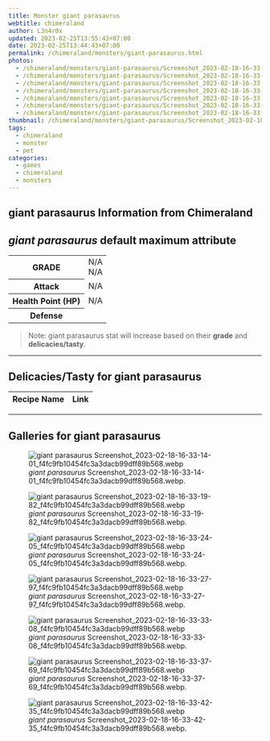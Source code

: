 ```yaml
---
title: Monster giant parasaurus
webtitle: chimeraland
author: L3n4r0x
updated: 2023-02-25T13:55:43+07:00
date: 2023-02-25T13:44:43+07:00
permalink: /chimeraland/monsters/giant-parasaurus.html
photos:
  - /chimeraland/monsters/giant-parasaurus/Screenshot_2023-02-18-16-33-14-01_f4fc9fb10454fc3a3dacb99dff89b568.webp
  - /chimeraland/monsters/giant-parasaurus/Screenshot_2023-02-18-16-33-19-82_f4fc9fb10454fc3a3dacb99dff89b568.webp
  - /chimeraland/monsters/giant-parasaurus/Screenshot_2023-02-18-16-33-24-05_f4fc9fb10454fc3a3dacb99dff89b568.webp
  - /chimeraland/monsters/giant-parasaurus/Screenshot_2023-02-18-16-33-27-97_f4fc9fb10454fc3a3dacb99dff89b568.webp
  - /chimeraland/monsters/giant-parasaurus/Screenshot_2023-02-18-16-33-33-08_f4fc9fb10454fc3a3dacb99dff89b568.webp
  - /chimeraland/monsters/giant-parasaurus/Screenshot_2023-02-18-16-33-37-69_f4fc9fb10454fc3a3dacb99dff89b568.webp
  - /chimeraland/monsters/giant-parasaurus/Screenshot_2023-02-18-16-33-42-35_f4fc9fb10454fc3a3dacb99dff89b568.webp
thumbnail: /chimeraland/monsters/giant-parasaurus/Screenshot_2023-02-18-16-33-14-01_f4fc9fb10454fc3a3dacb99dff89b568.webp
tags:
  - chimeraland
  - monster
  - pet
categories:
  - games
  - chimeraland
  - monsters
---
```


<link
  rel="stylesheet"
  href="https://rawcdn.githack.com/dimaslanjaka/Web-Manajemen/870a349/css/bootstrap-5-3-0-alpha3-wrapper.css"
/>
<section id="bootstrap-wrapper">
  <div data-bs-theme="dark">
    <h2>giant parasaurus Information from Chimeraland</h2>
    <h2 id="attribute"><i>giant parasaurus</i> default maximum attribute</h2>
    <div class="row">
      <div class="col mb-2">
        <div class="card">
          <div class="card-body">
            <table>
              <tr>
                <th>GRADE</th>
                <td>N/A <br />N/A</td>
              </tr>
              <tr>
                <th>Attack</th>
                <td>N/A</td>
              </tr>
              <tr>
                <th>Health Point (HP)</th>
                <td>N/A</td>
              </tr>
              <tr>
                <th>Defense</th>
                <td></td>
              </tr>
            </table>
          </div>
        </div>
      </div>
    </div>
    <blockquote class="bd-callout bd-callout-warning">
      Note: giant parasaurus stat will increase based on their <b>grade</b> and
      <b>delicacies/tasty</b>.
    </blockquote>
    <hr />
    <h2 id="delicacies">Delicacies/Tasty for giant parasaurus</h2>
    <div class="card">
      <div class="card-body">
        <div class="table-responsive">
          <table class="table table-striped">
            <thead>
              <tr>
                <th>Recipe Name</th>
                <th>Link</th>
              </tr>
            </thead>
            <tbody></tbody>
          </table>
        </div>
      </div>
    </div>
    <hr />
    <div id="gallery">
      <h2>Galleries for giant parasaurus</h2>
      <div class="row">
        <div class="col-lg-6 col-12">
          <figure>
            <img
              src="https://www.webmanajemen.com/chimeraland/monsters/giant-parasaurus/Screenshot_2023-02-18-16-33-14-01_f4fc9fb10454fc3a3dacb99dff89b568.webp"
              alt="giant parasaurus Screenshot_2023-02-18-16-33-14-01_f4fc9fb10454fc3a3dacb99dff89b568.webp"
            />
            <figcaption style="word-wrap: break-word">
              <i>giant parasaurus</i>
              Screenshot_2023-02-18-16-33-14-01_f4fc9fb10454fc3a3dacb99dff89b568.webp.
            </figcaption>
          </figure>
        </div>
        <div class="col-lg-6 col-12">
          <figure>
            <img
              src="https://www.webmanajemen.com/chimeraland/monsters/giant-parasaurus/Screenshot_2023-02-18-16-33-19-82_f4fc9fb10454fc3a3dacb99dff89b568.webp"
              alt="giant parasaurus Screenshot_2023-02-18-16-33-19-82_f4fc9fb10454fc3a3dacb99dff89b568.webp"
            />
            <figcaption style="word-wrap: break-word">
              <i>giant parasaurus</i>
              Screenshot_2023-02-18-16-33-19-82_f4fc9fb10454fc3a3dacb99dff89b568.webp.
            </figcaption>
          </figure>
        </div>
        <div class="col-lg-6 col-12">
          <figure>
            <img
              src="https://www.webmanajemen.com/chimeraland/monsters/giant-parasaurus/Screenshot_2023-02-18-16-33-24-05_f4fc9fb10454fc3a3dacb99dff89b568.webp"
              alt="giant parasaurus Screenshot_2023-02-18-16-33-24-05_f4fc9fb10454fc3a3dacb99dff89b568.webp"
            />
            <figcaption style="word-wrap: break-word">
              <i>giant parasaurus</i>
              Screenshot_2023-02-18-16-33-24-05_f4fc9fb10454fc3a3dacb99dff89b568.webp.
            </figcaption>
          </figure>
        </div>
        <div class="col-lg-6 col-12">
          <figure>
            <img
              src="https://www.webmanajemen.com/chimeraland/monsters/giant-parasaurus/Screenshot_2023-02-18-16-33-27-97_f4fc9fb10454fc3a3dacb99dff89b568.webp"
              alt="giant parasaurus Screenshot_2023-02-18-16-33-27-97_f4fc9fb10454fc3a3dacb99dff89b568.webp"
            />
            <figcaption style="word-wrap: break-word">
              <i>giant parasaurus</i>
              Screenshot_2023-02-18-16-33-27-97_f4fc9fb10454fc3a3dacb99dff89b568.webp.
            </figcaption>
          </figure>
        </div>
        <div class="col-lg-6 col-12">
          <figure>
            <img
              src="https://www.webmanajemen.com/chimeraland/monsters/giant-parasaurus/Screenshot_2023-02-18-16-33-33-08_f4fc9fb10454fc3a3dacb99dff89b568.webp"
              alt="giant parasaurus Screenshot_2023-02-18-16-33-33-08_f4fc9fb10454fc3a3dacb99dff89b568.webp"
            />
            <figcaption style="word-wrap: break-word">
              <i>giant parasaurus</i>
              Screenshot_2023-02-18-16-33-33-08_f4fc9fb10454fc3a3dacb99dff89b568.webp.
            </figcaption>
          </figure>
        </div>
        <div class="col-lg-6 col-12">
          <figure>
            <img
              src="https://www.webmanajemen.com/chimeraland/monsters/giant-parasaurus/Screenshot_2023-02-18-16-33-37-69_f4fc9fb10454fc3a3dacb99dff89b568.webp"
              alt="giant parasaurus Screenshot_2023-02-18-16-33-37-69_f4fc9fb10454fc3a3dacb99dff89b568.webp"
            />
            <figcaption style="word-wrap: break-word">
              <i>giant parasaurus</i>
              Screenshot_2023-02-18-16-33-37-69_f4fc9fb10454fc3a3dacb99dff89b568.webp.
            </figcaption>
          </figure>
        </div>
        <div class="col-lg-6 col-12">
          <figure>
            <img
              src="https://www.webmanajemen.com/chimeraland/monsters/giant-parasaurus/Screenshot_2023-02-18-16-33-42-35_f4fc9fb10454fc3a3dacb99dff89b568.webp"
              alt="giant parasaurus Screenshot_2023-02-18-16-33-42-35_f4fc9fb10454fc3a3dacb99dff89b568.webp"
            />
            <figcaption style="word-wrap: break-word">
              <i>giant parasaurus</i>
              Screenshot_2023-02-18-16-33-42-35_f4fc9fb10454fc3a3dacb99dff89b568.webp.
            </figcaption>
          </figure>
        </div>
      </div>
    </div>
  </div>
</section>